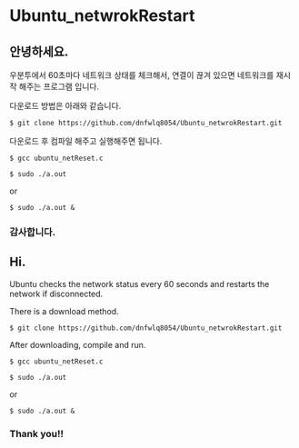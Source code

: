 # Ubuntu_netwrokRestart

## 안녕하세요.

우분투에서 60초마다 네트워크 상태를 체크해서, 연결이 끊겨 있으면 네트워크를 재시작 해주는 프로그램 입니다.

다운로드 방법은 아래와 같습니다.

`$ git clone https://github.com/dnfwlq8054/Ubuntu_netwrokRestart.git`

다운로드 후 컴파일 해주고 실행해주면 됩니다.

`$ gcc ubuntu_netReset.c`

`$ sudo ./a.out`

or

`$ sudo ./a.out &`

### 감사합니다.




## Hi.

Ubuntu checks the network status every 60 seconds and restarts the network if disconnected.

There is a download method.

`$ git clone https://github.com/dnfwlq8054/Ubuntu_netwrokRestart.git`

After downloading, compile and run.

`$ gcc ubuntu_netReset.c`

`$ sudo ./a.out`

or

`$ sudo ./a.out &`

### Thank you!!
